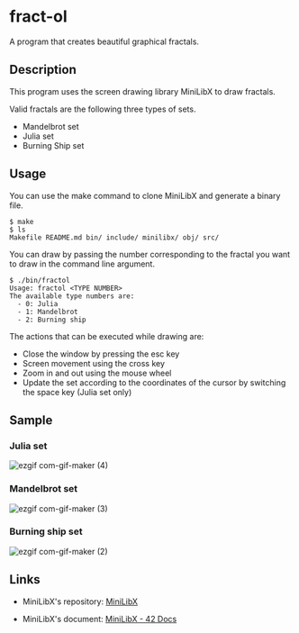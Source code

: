 # fract-ol

A program that creates beautiful graphical fractals.

## Description

This program uses the screen drawing library MiniLibX to draw fractals.

Valid fractals are the following three types of sets.

- Mandelbrot set
- Julia set
- Burning Ship set

## Usage

You can use the make command to clone MiniLibX and generate a binary file.

```shell
$ make
$ ls
Makefile README.md bin/ include/ minilibx/ obj/ src/
```

You can draw by passing the number corresponding to the fractal you want to draw in the command line argument.

```shell
$ ./bin/fractol
Usage: fractol <TYPE NUMBER>
The available type numbers are:
  - 0: Julia
  - 1: Mandelbrot
  - 2: Burning ship
```

The actions that can be executed while drawing are:

- Close the window by pressing the esc key
- Screen movement using the cross key
- Zoom in and out using the mouse wheel
- Update the set according to the coordinates of the cursor by switching the space key (Julia set only)

## Sample

### Julia set

![ezgif com-gif-maker (4)](https://user-images.githubusercontent.com/59915788/174652551-634ad1bd-1831-4590-92d6-853860e8acb7.gif)

### Mandelbrot set

![ezgif com-gif-maker (3)](https://user-images.githubusercontent.com/59915788/174652361-1c030d21-f4ee-4203-bb6f-34bf4c141bb0.gif)

### Burning ship set

![ezgif com-gif-maker (2)](https://user-images.githubusercontent.com/59915788/174651474-1e122565-131b-4af9-9bdf-8aeef24801a2.gif)

## Links

- MiniLibX's repository: [MiniLibX](https://github.com/42Paris/minilibx-linux.git)

- MiniLibX's document: [MiniLibX - 42 Docs](https://harm-smits.github.io/42docs/libs/minilibx)
